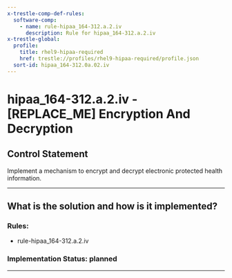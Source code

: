 ```yaml
---
x-trestle-comp-def-rules:
  software-comp:
    - name: rule-hipaa_164-312.a.2.iv
      description: Rule for hipaa_164-312.a.2.iv
x-trestle-global:
  profile:
    title: rhel9-hipaa-required
    href: trestle://profiles/rhel9-hipaa-required/profile.json
  sort-id: hipaa_164-312.0a.02.iv
---
```


# hipaa_164-312.a.2.iv - \[REPLACE_ME\] Encryption And Decryption

## Control Statement

Implement a mechanism to encrypt and decrypt electronic protected health information.

______________________________________________________________________

## What is the solution and how is it implemented?

<!-- For implementation status enter one of: implemented, partial, planned, alternative, not-applicable -->

<!-- Note that the list of rules under ### Rules: is read-only and changes will not be captured after assembly to JSON -->

<!-- Add control implementation description here for control: hipaa_164-312.a.2.iv -->

### Rules:

  - rule-hipaa_164-312.a.2.iv

### Implementation Status: planned

______________________________________________________________________
